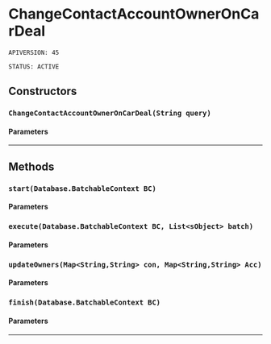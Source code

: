 # ChangeContactAccountOwnerOnCarDeal

`APIVERSION: 45`

`STATUS: ACTIVE`

## Constructors

### `ChangeContactAccountOwnerOnCarDeal(String query)`

#### Parameters

***

## Methods

### `start(Database.BatchableContext BC)`

#### Parameters

### `execute(Database.BatchableContext BC, List<sObject> batch)`

#### Parameters

### `updateOwners(Map<String,String> con, Map<String,String> Acc)`

#### Parameters

### `finish(Database.BatchableContext BC)`

#### Parameters

***
